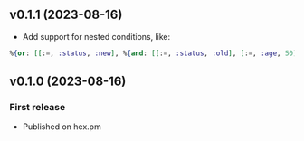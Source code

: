 ## v0.1.1 (2023-08-16)

- Add support for nested conditions, like:

```elixir
%{or: [[:=, :status, :new], %{and: [[:=, :status, :old], [:=, :age, 50]]}]}
```

## v0.1.0 (2023-08-16)

### First release

- Published on hex.pm